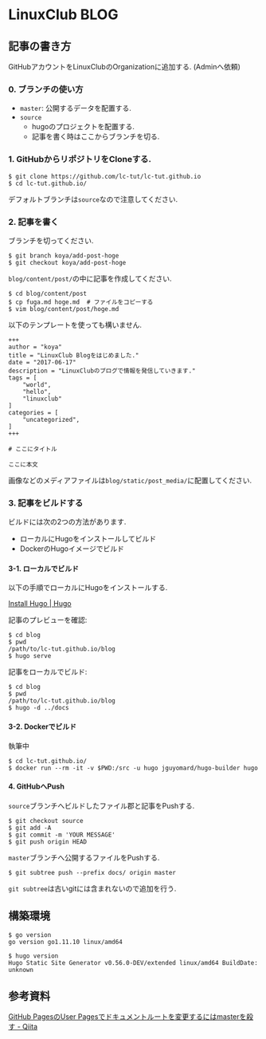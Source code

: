 # LinuxClub BLOG 

## 記事の書き方

GitHubアカウントをLinuxClubのOrganizationに追加する. (Adminへ依頼)

### 0. ブランチの使い方

- `master`: 公開するデータを配置する.
- `source`
  - hugoのプロジェクトを配置する.
  - 記事を書く時はここからブランチを切る.

### 1. GitHubからリポジトリをCloneする.

```shell
$ git clone https://github.com/lc-tut/lc-tut.github.io
$ cd lc-tut.github.io/
```

デフォルトブランチは`source`なので注意してください.

### 2. 記事を書く

ブランチを切ってください.

```shell
$ git branch koya/add-post-hoge
$ git checkout koya/add-post-hoge
```

`blog/content/post/`の中に記事を作成してください.

```shell
$ cd blog/content/post
$ cp fuga.md hoge.md  # ファイルをコピーする
$ vim blog/content/post/hoge.md
```

以下のテンプレートを使っても構いません.

```
+++
author = "koya"
title = "LinuxClub Blogをはじめました."
date = "2017-06-17"
description = "LinuxClubのブログで情報を発信していきます."
tags = [
    "world",
    "hello",
    "linuxclub"
]
categories = [
    "uncategorized",
]
+++

# ここにタイトル

ここに本文
```

画像などのメディアファイルは`blog/static/post_media/`に配置してください.

### 3. 記事をビルドする

ビルドには次の2つの方法があります.

- ローカルにHugoをインストールしてビルド
- DockerのHugoイメージでビルド

#### 3-1. ローカルでビルド

以下の手順でローカルにHugoをインストールする.

[Install Hugo | Hugo](https://gohugo.io/getting-started/installing/)

記事のプレビューを確認:

```shell
$ cd blog
$ pwd
/path/to/lc-tut.github.io/blog
$ hugo serve
```

記事をローカルでビルド:

```shell
$ cd blog
$ pwd
/path/to/lc-tut.github.io/blog
$ hugo -d ../docs
```

#### 3-2. Dockerでビルド

執筆中

```shell
$ cd lc-tut.github.io/
$ docker run --rm -it -v $PWD:/src -u hugo jguyomard/hugo-builder hugo
```

#### 4. GitHubへPush

`source`ブランチへビルドしたファイル郡と記事をPushする.

```shell
$ git checkout source
$ git add -A
$ git commit -m 'YOUR MESSAGE'
$ git push origin HEAD
```

`master`ブランチへ公開するファイルをPushする.

```shell
$ git subtree push --prefix docs/ origin master
```

`git subtree`は古いgitには含まれないので追加を行う.

## 構築環境

```shell
$ go version
go version go1.11.10 linux/amd64

$ hugo version
Hugo Static Site Generator v0.56.0-DEV/extended linux/amd64 BuildDate: unknown
```

## 参考資料

[GitHub PagesのUser Pagesでドキュメントルートを変更するにはmasterを殺す - Qiita](https://qiita.com/kwappa/items/03ffdeb89039a7249619)
